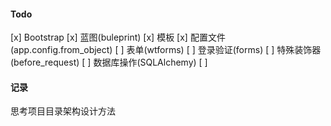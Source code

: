 


#### Todo

[x] Bootstrap
[x] 蓝图(buleprint)
[x] 模板
[x] 配置文件(app.config.from_object)
[ ] 表单(wtforms)
[ ] 登录验证(forms)
[ ] 特殊装饰器(before_request)
[ ] 数据库操作(SQLAlchemy)
[ ]

#### 记录

思考项目目录架构设计方法



